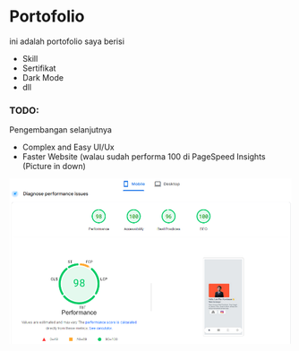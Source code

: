 # Portofolio

ini adalah portofolio saya berisi
- Skill
- Sertifikat
- Dark Mode
- dll

### TODO:

Pengembangan selanjutnya
- Complex and Easy UI/Ux
- Faster Website (walau sudah performa 100 di PageSpeed Insights (Picture in down)

![plot](./pagespeed.png)
